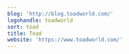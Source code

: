 ```yaml
---
blog: 'http://blog.toadworld.com/'
logohandle: toadworld
sort: toad
title: Toad
website: 'https://www.toadworld.com/'
---
```

